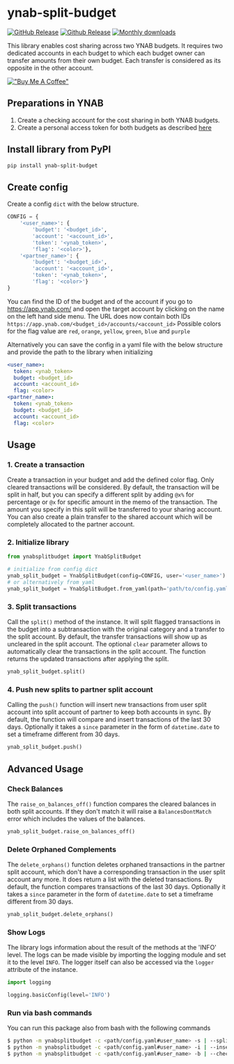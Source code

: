# ynab-split-budget

[![GitHub Release](https://img.shields.io/github/release/dnbasta/ynab-split-budget?style=flat)]() 
[![Github Release](https://img.shields.io/maintenance/yes/2100)]()
[![Monthly downloads](https://img.shields.io/pypi/dm/ynab-split-budget)]()

This library enables cost sharing across two YNAB budgets. It requires two dedicated accounts in each budget to which
each budget owner can transfer amounts from their own budget. Each transfer is considered as its opposite in the other 
account.

[!["Buy Me A Coffee"](https://www.buymeacoffee.com/assets/img/custom_images/orange_img.png)](https://www.buymeacoffee.com/dnbasta)

## Preparations in YNAB
1. Create a checking account for the cost sharing in both YNAB budgets.
2. Create a personal access token for both budgets as described [here](https://api.ynab.com/)

## Install library from PyPI

```bash
pip install ynab-split-budget
```

## Create config
Create a config `dict` with the below structure. 
```py
CONFIG = {
    '<user_name>': {
        'budget': '<budget_id>',
        'account': '<account_id>',
        'token': '<ynab_token>',
        'flag': '<color>'},
    '<partner_name>': {
        'budget': '<budget_id>',
        'account': '<account_id>',
        'token': '<ynab_token>',
        'flag': '<color>'}
}
```
You can find the ID of the budget and of the account if you go to https://app.ynab.com/ and open the target account by
clicking on the name on the left hand side menu. The URL does now contain both IDs 
`https://app.ynab.com/<budget_id>/accounts/<account_id>`
Possible colors for the flag value are `red`, `orange`, `yellow`, `green`, `blue` and `purple`

Alternatively you can save the config in a yaml file with the below structure and provide the path to the library 
when initializing
```yaml
<user_name>:
  token: <ynab_token>
  budget: <budget_id>
  account: <account_id>
  flag: <color>
<partner_name>:
  token: <ynab_token>
  budget: <budget_id>
  account: <account_id>
  flag: <color>
```

## Usage
### 1. Create a transaction
Create a transaction in your budget and add the defined color flag. Only cleared transactions will be considered. 
By default, the transaction will be split in half, but you can specify a different split by adding `@x%` for 
percentage or `@x` for specific amount in the memo of the transaction. The amount you specify in this split will be 
transferred to your sharing account. You can also create a plain transfer to the shared account which will be 
completely allocated to the partner account.
### 2. Initialize library
```py
from ynabsplitbudget import YnabSplitBudget

# initialize from config dict
ynab_split_budget = YnabSplitBudget(config=CONFIG, user='<user_name>')
# or alternatively from yaml
ynab_split_budget = YnabSplitBudget.from_yaml(path='path/to/config.yaml', user='<user_name')

```
### 3. Split transactions
Call the `split()` method of the instance. It will split flagged transactions in the budget into a subtransaction with
the original category and a transfer to the split account. By default, the transfer transactions will show up as 
uncleared in the split account. The optional `clear` parameter allows to automatically clear the transactions in 
the split account. The function returns the updated transactions after applying the split.
```py
ynab_split_budget.split()
```

### 4. Push new splits to partner split account
Calling the `push()` function will insert new transactions from user split account into split account of partner to keep
both accounts in sync. By default, the function will compare and insert transactions of the last 30 days. Optionally it 
takes a `since` parameter in the form of `datetime.date` to set a timeframe different from 30 days. 

```py
ynab_split_budget.push()
```
## Advanced Usage
### Check Balances
The `raise_on_balances_off()` function compares the cleared balances in both split accounts. If they don't match it 
will raise a `BalancesDontMatch` error which includes the values of the balances.
```py
ynab_split_budget.raise_on_balances_off()
```
### Delete Orphaned Complements
The `delete_orphans()` function deletes orphaned transactions in the partner split account, which don't have a 
corresponding transaction in the user split account any more. It does return a list with the deleted transactions. 
By default, the function compares transactions of the last 30 days. Optionally it takes a `since` parameter in the 
form of `datetime.date` to set a timeframe different from 30 days.

```py
ynab_split_budget.delete_orphans()
```
### Show Logs
The library logs information about the result of the methods at the 'INFO' level. The logs can be made visible by 
importing the logging module and set it to the level `INFO`. The logger itself can also be accessed via the `logger` 
attribute of the instance.
```py
import logging

logging.basicConfig(level='INFO')
```
### Run via bash commands
You can run this package also from bash with the following commands
```bash
$ python -m ynabsplitbudget -c <path/config.yaml#user_name> -s | --split-transactions
$ python -m ynabsplitbudget -c <path/config.yaml#user_name> -i | --insert-complements [-d | --since-date "YYYY-mm-dd"]
$ python -m ynabsplitbudget -c <path/config.yaml#user_name> -b | --check-balances
```
